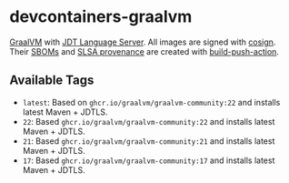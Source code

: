 # devcontainers-graalvm

[GraalVM](https://www.graalvm.org/) with [JDT Language Server](https://github.com/eclipse/eclipse.jdt.ls). All images
are signed with [cosign](https://github.com/sigstore/cosign). Their [SBOMs](https://ntia.gov/page/software-bill-materials)
and [SLSA provenance](https://slsa.dev/provenance/) are created with [build-push-action](https://github.com/docker/build-push-action).

## Available Tags

- `latest`: Based on `ghcr.io/graalvm/graalvm-community:22` and installs latest Maven + JDTLS.
- `22`: Based `ghcr.io/graalvm/graalvm-community:22` and installs latest Maven + JDTLS.
- `21`: Based `ghcr.io/graalvm/graalvm-community:21` and installs latest Maven + JDTLS.
- `17`: Based `ghcr.io/graalvm/graalvm-community:17` and installs latest Maven + JDTLS.
